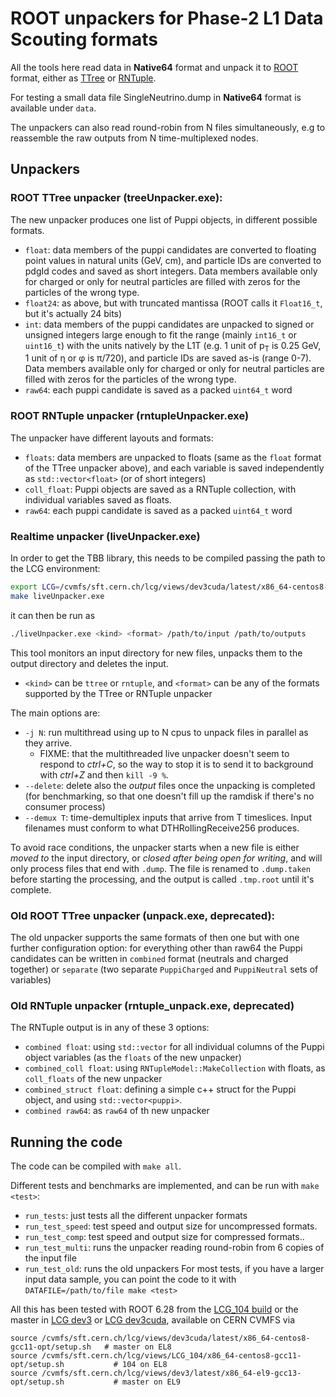# ROOT unpackers for Phase-2 L1 Data Scouting formats

All the tools here read data in **Native64** format and unpack it to [ROOT](https://root.cern.ch) format, either as [TTree](https://root.cern.ch/doc/master/classTTree.html) or [RNTuple](https://root.cern/doc/v626/structROOT_1_1Experimental_1_1RNTuple.html).

For testing a small data file  SingleNeutrino.dump in **Native64** format is available under `data`.

The unpackers can also read round-robin from N files simultaneously, e.g to reassemble the raw outputs from N time-multiplexed nodes.

## Unpackers
### ROOT TTree unpacker (treeUnpacker.exe):
The new unpacker produces one list of Puppi objects, in different possible formats.
 * `float`: data members of the puppi candidates are converted to floating point values in natural units (GeV, cm), and particle IDs are converted to pdgId codes and saved as short integers. Data members available only for charged or only for neutral particles are filled with zeros for the particles of the wrong type.
 * `float24`: as above, but with truncated mantissa (ROOT calls it `Float16_t`, but it's actually 24 bits)
 * `int`: data members of the puppi candidates are unpacked to signed or unsigned integers large enough to fit the range (mainly `int16_t` or `uint16_t`) with the units natively by the L1T (e.g. 1 unit of p<sub>T</sub> is 0.25 GeV, 1 unit of &eta; or &phi; is &pi;/720), and particle IDs are saved as-is (range 0-7). Data members available only for charged or only for neutral particles are filled with zeros for the particles of the wrong type.
 * `raw64`: each puppi candidate is saved as a packed `uint64_t` word

### ROOT RNTuple unpacker (rntupleUnpacker.exe)
The unpacker have different layouts and formats:
 * `floats`: data members are unpacked to floats (same as the `float` format of the TTree unpacker above), and each variable is saved independently as `std::vector<float>` (or of short integers)
 * `coll_float`: Puppi objects are saved as a RNTuple collection, with individual variables saved as floats.
 * `raw64`:  each puppi candidate is saved as a packed `uint64_t` word

### Realtime unpacker (liveUnpacker.exe)

In order to get the TBB library, this needs to be compiled passing the path to the LCG environment:
```bash
export LCG=/cvmfs/sft.cern.ch/lcg/views/dev3cuda/latest/x86_64-centos8-gcc11-opt
make liveUnpacker.exe
```
it can then be run as 
```bash
./liveUnpacker.exe <kind> <format> /path/to/input /path/to/outputs 
```
This tool monitors an input directory for new files, unpacks them to the output directory and deletes the input.
 * `<kind>` can be `ttree` or `rntuple`, and `<format>` can be any of the formats supported by the TTree or RNTuple unpacker

The main options are:
 * `-j N`: run multithread using up to N cpus to unpack files in parallel as they arrive.
   * FIXME: that the multithreaded live unpacker doesn't seem to respond to _ctrl+C_, so the way to stop it is to send it to background with _ctrl+Z_ and then `kill -9 %`. 
 * `--delete`: delete also the _output_ files once the unpacking is completed (for benchmarking, so that one doesn't fill up the ramdisk if there's no consumer process)
 * `--demux T`: time-demultiplex inputs that arrive from T timeslices. Input filenames must conform to what DTHRollingReceive256 produces.

To avoid race conditions, the unpacker starts when a new file is either *moved to* the input directory, or *closed after being open for writing*, and will only process files that end with `.dump`.
The file is renamed to `.dump.taken` before starting the processing, and the output is called `.tmp.root` until it's complete.


### Old ROOT TTree unpacker (unpack.exe, deprecated):
The old unpacker supports the same formats of then one but with one further configuration option: for everything other than raw64 the Puppi candidates can be written in `combined` format (neutrals and charged together) or `separate` (two separate `PuppiCharged` and `PuppiNeutral` sets of variables)

### Old RNTuple unpacker (rntuple_unpack.exe, deprecated)
The RNTuple output is in any of these 3 options:
 * `combined float`: using `std::vector` for all individual columns of the Puppi object variables (as the `floats` of the new unpacker)
 * `combined_coll float`: using `RNTupleModel::MakeCollection` with floats, as `coll_floats` of the new unpacker
 * `combined_struct float`: defining a simple c++ struct for the Puppi object, and using `std::vector<puppi>`.
 * `combined raw64`: as `raw64` of th new unpacker

## Running the code

The code can be compiled with `make all`.

Different tests and benchmarks are implemented, and can be run with `make <test>`:
 * `run_tests`: just tests all the different unpacker formats
 * `run_test_speed`: test speed and output size for uncompressed formats. 
 * `run_test_comp`: test speed and output size for compressed formats..
 * `run_test_multi`: runs the unpacker reading round-robin from 6 copies of the input file
 * `run_test_old`: runs the old unpackers
For most tests, if you have a larger input data sample, you can point the code to it with `DATAFILE=/path/to/file make <test>`

All this has been tested with ROOT 6.28 from the [LCG_104 build](https://lcginfo.cern.ch/release/LCG_104/) or the master in [LCG dev3](https://lcginfo.cern.ch/release/dev3/) or [LCG dev3cuda](https://lcginfo.cern.ch/release/dev3cuda/), available on CERN CVMFS via

```
source /cvmfs/sft.cern.ch/lcg/views/dev3cuda/latest/x86_64-centos8-gcc11-opt/setup.sh   # master on EL8
source /cvmfs/sft.cern.ch/lcg/views/LCG_104/x86_64-centos8-gcc11-opt/setup.sh           # 104 on EL8 
source /cvmfs/sft.cern.ch/lcg/views/dev3/latest/x86_64-el9-gcc13-opt/setup.sh           # master on EL9  
``` 

